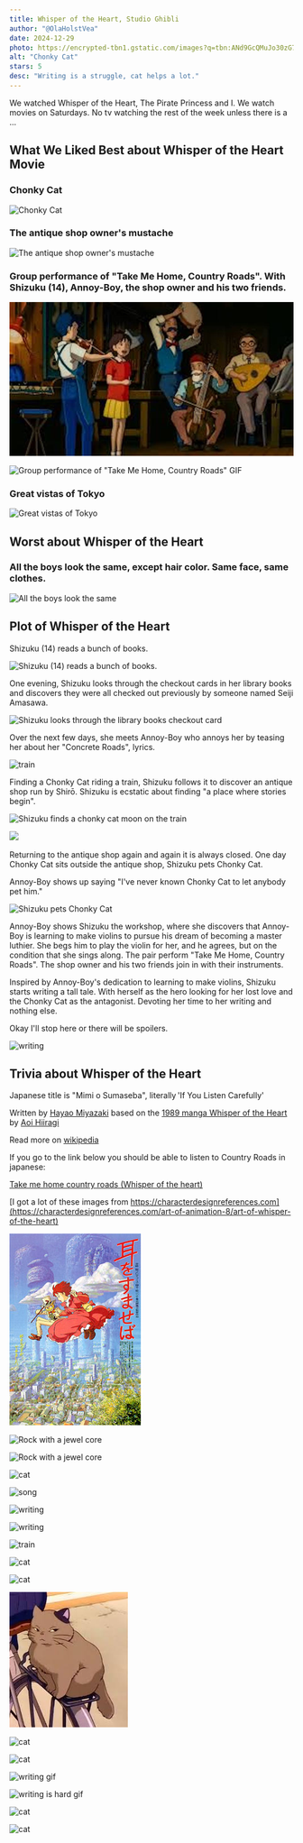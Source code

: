 ```yaml
---
title: Whisper of the Heart, Studio Ghibli
author: "@OlaHolstVea"
date: 2024-12-29
photo: https://encrypted-tbn1.gstatic.com/images?q=tbn:ANd9GcQMuJo30zG7AMBZ6GZ4WUeG2ODZPFFL1VjkqwqNHFKDtnQ_1I5l
alt: "Chonky Cat"
stars: 5
desc: "Writing is a struggle, cat helps a lot."
---
```


We watched Whisper of the Heart, The Pirate Princess and I. We watch movies on Saturdays. No tv watching the rest of the week unless there is a ...

## What We Liked Best about Whisper of the Heart Movie

### Chonky Cat

![Chonky Cat](https://images.squarespace-cdn.com/content/v1/54fc8146e4b02a22841f4df7/1571352927598-YTTRAA2UYEG4VF1OK4GU/Art+of+Whisper+of+the+Heart+A1+-+38.gif?format=1000w)

### The antique shop owner's mustache

![The antique shop owner's mustache](https://images.squarespace-cdn.com/content/v1/54fc8146e4b02a22841f4df7/1571352933525-KHTU40HOTTS8UPVKNTNG/Art+of+Whisper+of+the+Heart+A1+-+51.gif?format=1000w)

### Group performance of "Take Me Home, Country Roads". With Shizuku (14), Annoy-Boy, the shop owner and his two friends.

![Group performance of "Take Me Home, Country Roads"](country-roads.jpeg)

![Group performance of "Take Me Home, Country Roads" GIF](https://media.tenor.com/mFm3tgSOjxwAAAAM/whisper-of-the-heart-cartoon.gif)

### Great vistas of Tokyo

![Great vistas of Tokyo](https://images.squarespace-cdn.com/content/v1/54fc8146e4b02a22841f4df7/1571352972793-N94S64PG101WR5OD1MVT/Art+of+Whisper+of+the+Heart+B+-+29.png?format=2500w)

## Worst about Whisper of the Heart

### All the boys look the same, except hair color. Same face, same clothes.

![All the boys look the same](https://images.squarespace-cdn.com/content/v1/54fc8146e4b02a22841f4df7/1571352931942-KRX850FO9CU3Y33T2D6L/Art+of+Whisper+of+the+Heart+A1+-+46.gif?format=1000w)

## Plot of Whisper of the Heart

Shizuku (14) reads a bunch of books.

![Shizuku (14) reads a bunch of books.](https://images.squarespace-cdn.com/content/v1/54fc8146e4b02a22841f4df7/1571353139605-O7EBV47Z08ZITIF721RG/Art+of+Whisper+of+the+Heart+C+-+26.jpg?format=1500w)

One evening, Shizuku looks through the checkout cards in her library books and discovers they were all checked out previously by someone named Seiji Amasawa.

![Shizuku looks through the library books checkout card](https://images.squarespace-cdn.com/content/v1/54fc8146e4b02a22841f4df7/1571353820181-7H0WLSSKR77FEU0Y19QG/Art+of+Whisper+of+the+Heart+F+-+11.jpg?format=1000w)

Over the next few days, she meets Annoy-Boy who annoys her by teasing her about her "Concrete Roads", lyrics.

![train](https://images.squarespace-cdn.com/content/v1/54fc8146e4b02a22841f4df7/1571353090244-AC8D6CAGK70SA2L2Z7O6/Art+of+Whisper+of+the+Heart+C+-+12.png?format=1000w)

Finding a Chonky Cat riding a train, Shizuku follows it to discover an antique shop run by Shirō. Shizuku is ecstatic about finding "a place where stories begin".

![Shizuku finds a chonky cat moon on the train](https://images.squarespace-cdn.com/content/v1/54fc8146e4b02a22841f4df7/1571353020269-WKNVDJDZVDB14354HZWF/Art+of+Whisper+of+the+Heart+C+-+1.png?format=1500w)

![](https://media1.tenor.com/m/mENpn8UJ39YAAAAd/whisper-of-the-heart-cartoon.gif)

Returning to the antique shop again and again it is always closed. One day Chonky Cat sits outside the antique shop, Shizuku pets Chonky Cat.

Annoy-Boy shows up saying "I've never known Chonky Cat to let anybody pet him."

![Shizuku pets Chonky Cat](https://images.squarespace-cdn.com/content/v1/54fc8146e4b02a22841f4df7/1571353821728-XRBMRFMCNBXG4TJAKFL0/Art+of+Whisper+of+the+Heart+F+-+13.jpg?format=1000w)

Annoy-Boy shows Shizuku the workshop, where she discovers that Annoy-Boy is learning to make violins to pursue his dream of becoming a master luthier. She begs him to play the violin for her, and he agrees, but on the condition that she sings along. The pair perform "Take Me Home, Country Roads". The shop owner and his two friends join in with their instruments.

Inspired by Annoy-Boy's dedication to learning to make violins, Shizuku starts writing a tall tale. With herself as the hero looking for her lost love and the Chonky Cat as the antagonist. Devoting her time to her writing and nothing else.

Okay I'll stop here or there will be spoilers.

![writing](https://images.squarespace-cdn.com/content/v1/54fc8146e4b02a22841f4df7/1571353038233-SE6A52HRCDIHKJNLJF4V/Art+of+Whisper+of+the+Heart+C+-+9.gif?format=1000w)

## Trivia about Whisper of the Heart

Japanese title is "Mimi o Sumaseba", literally 'If You Listen Carefully'

Written by [Hayao Miyazaki](https://en.wikipedia.org/wiki/Hayao_Miyazaki) based on the [1989 manga Whisper of the Heart](https://m.manganelo.com/manga-ou95188) by [Aoi Hiiragi](https://en.wikipedia.org/wiki/Aoi_Hiiragi)

Read more on [wikipedia](https://en.wikipedia.org/wiki/Whisper_of_the_Heart)

If you go to the link below you should be able to listen to Country Roads in japanese:

[Take me home country roads (Whisper of the heart)](<https://en.wikipedia.org/wiki/File:Take_me_home_country_roads_(Whisper_of_the_heart).ogg>)

[I got a lot of these images from https://characterdesignreferences.com](https://characterdesignreferences.com/art-of-animation-8/art-of-whisper-of-the-heart)

![whisper_of_the_heart_movie_ooster](whisper_of_the_heart_movie_ooster.jpg)

![Rock with a jewel core](https://images.squarespace-cdn.com/content/v1/54fc8146e4b02a22841f4df7/1571353793476-8QC31NLB3VFY0L9AC22B/Art+of+Whisper+of+the+Heart+F+-+1.jpg?format=1000w)

![Rock with a jewel core](https://images.squarespace-cdn.com/content/v1/54fc8146e4b02a22841f4df7/1571353806441-0JCCV28VL3U51VDMF345/Art+of+Whisper+of+the+Heart+F+-+7.gif?format=1500w)

![cat](https://encrypted-tbn0.gstatic.com/images?q=tbn:ANd9GcT-1_7bttGirZ35i8deiyxesMsS2pOYdngucg&s)

![song](https://encrypted-tbn0.gstatic.com/images?q=tbn:ANd9GcTnHMEq2DPcUu6RDM_3kivH8j5kB78Lxw795A&s)

![writing](https://images.squarespace-cdn.com/content/v1/54fc8146e4b02a22841f4df7/1571353143448-HX2QG8OMTOEM5LDMZ57Q/Art+of+Whisper+of+the+Heart+C+-+30.jpg?format=1000w)

![writing](https://encrypted-tbn0.gstatic.com/images?q=tbn:ANd9GcR8ErIW40y3QpytAaOHspACaeeFQ6d4vCQJqQ&s)

![train](https://encrypted-tbn0.gstatic.com/images?q=tbn:ANd9GcQ8MrQqo0xzHYsGgCIinQhEBtJ64Bo57KNvzg&s)

![cat](https://encrypted-tbn0.gstatic.com/images?q=tbn:ANd9GcS4Y_R4EAgUaRYS6zjYeD9IW-A9kQ2TWDpG6Q&s)

![cat](https://encrypted-tbn0.gstatic.com/images?q=tbn:ANd9GcQb7gOgKBr4dNwzAB5-t88NWBJTAwoa_x9R8A&s)

![chonky cat moon on a bike](./chonky-cat-moon-bike.jpeg)

![cat](https://media.tenor.com/XVUmy8TfyVkAAAAM/ghibli.gif)

![cat](https://media.tenor.com/ae8m-Iy-jpUAAAAM/eye-roll-anime.gif)

![writing gif](https://media.tenor.com/facyCB1qubAAAAAM/anime.gif)

![writing is hard gif](https://media.tenor.com/eFT9tS0CA-QAAAAM/spirited-away.gif)

![cat](https://media.tenor.com/DPmk7dQSK0kAAAAM/arrietty-ghibli.gif)

![cat](https://encrypted-tbn0.gstatic.com/images?q=tbn:ANd9GcTktbRgQ4au7kta-pBgUp5RZC_dNMnsDauuzw&s)
